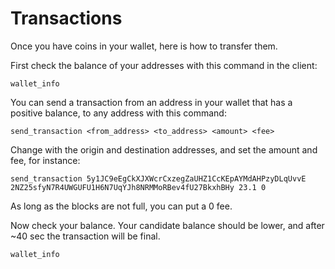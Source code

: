 # Transactions

Once you have coins in your wallet, here is how to transfer them.

First check the balance of your addresses with this command in the client:

    wallet_info

You can send a transaction from an address in your wallet that has a positive balance, to any address with this command:

    send_transaction <from_address> <to_address> <amount> <fee>

Change with the origin and destination addresses, and set the amount and fee, for instance:

    send_transaction 5y1JC9eEgCkXJXWcrCxzegZaUHZ1CcKEpAYMdAHPzyDLqUvvE 2NZ25sfyN7R4UWGUFU1H6N7UqYJh8NRMMoRBev4fU27BkxhBHy 23.1 0

As long as the blocks are not full, you can put a 0 fee.

Now check your balance. Your candidate balance should be lower, and after ~40 sec the transaction will be final.

    wallet_info
